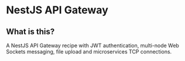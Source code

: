 # NestJS API Gateway

## What is this?
A NestJS API Gateway recipe with JWT authentication, multi-node Web Sockets messaging, file upload and microservices TCP connections.

